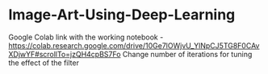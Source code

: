 # Image-Art-Using-Deep-Learning

Google Colab link with the working notebook - https://colab.research.google.com/drive/10Ge7lOWjvU_YlNpCJ5TG8F0CAvXDjwYF#scrollTo=jzQH4cpBS7Fo
Change  number of  iterations for tuning the effect of the filter
